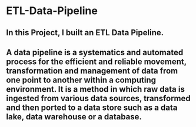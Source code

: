# ETL-Data-Pipeline
## In this Project, I built an ETL Data Pipeline. 
## A data pipeline is a systematics and automated process for the efficient and reliable movement, transformation and management of data from one point to another within a computing environment. It is a method in which raw data is ingested from various data sources, transformed and then ported to a data store such as a data lake, data warehouse or a database. 
